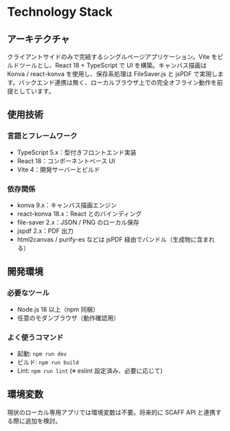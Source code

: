 # Technology Stack

## アーキテクチャ
クライアントサイドのみで完結するシングルページアプリケーション。Vite をビルドツールとし、React 18 + TypeScript で UI を構築。キャンバス描画は Konva / react-konva を使用し、保存系処理は FileSaver.js と jsPDF で実現します。バックエンド連携は無く、ローカルブラウザ上での完全オフライン動作を前提としています。

## 使用技術
### 言語とフレームワーク
- TypeScript 5.x：型付きフロントエンド実装
- React 18：コンポーネントベース UI
- Vite 4：開発サーバーとビルド

### 依存関係
- konva 9.x：キャンバス描画エンジン
- react-konva 18.x：React とのバインディング
- file-saver 2.x：JSON / PNG のローカル保存
- jspdf 2.x：PDF 出力
- html2canvas / purify-es などは jsPDF 経由でバンドル（生成物に含まれる）

## 開発環境
### 必要なツール
- Node.js 18 以上（npm 同梱）
- 任意のモダンブラウザ（動作確認用）

### よく使うコマンド
- 起動: `npm run dev`
- ビルド: `npm run build`
- Lint: `npm run lint` (※ eslint 設定済み、必要に応じて)

## 環境変数
現状のローカル専用アプリでは環境変数は不要。将来的に SCAFF API と連携する際に追加を検討。
